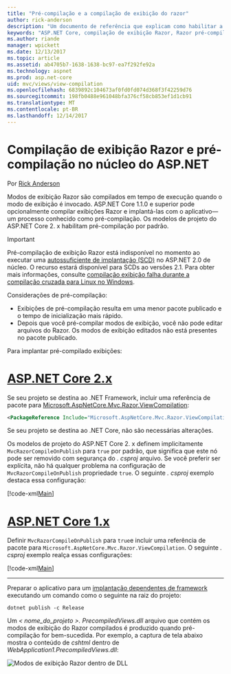 ```yaml
---
title: "Pré-compilação e a compilação de exibição do razor"
author: rick-anderson
description: "Um documento de referência que explicam como habilitar a compilação de exibição Razor do MVC e pré-compilação em aplicativos do ASP.NET Core."
keywords: "ASP.NET Core, compilação de exibição Razor, Razor pré-compilação, pré-compilação do Razor"
ms.author: riande
manager: wpickett
ms.date: 12/13/2017
ms.topic: article
ms.assetid: ab4705b7-1638-1638-bc97-ea7f292fe92a
ms.technology: aspnet
ms.prod: asp.net-core
uid: mvc/views/view-compilation
ms.openlocfilehash: 6839892c104673af0fd0fd074d368f3f42259d76
ms.sourcegitcommit: 198fb0488e961048bfa376cf58cb853ef1d1cb91
ms.translationtype: MT
ms.contentlocale: pt-BR
ms.lasthandoff: 12/14/2017
---
```

# <a name="razor-view-compilation-and-precompilation-in-aspnet-core"></a>Compilação de exibição Razor e pré-compilação no núcleo do ASP.NET

Por [Rick Anderson](https://twitter.com/RickAndMSFT)

Modos de exibição Razor são compilados em tempo de execução quando o modo de exibição é invocado. ASP.NET Core 1.1.0 e superior pode opcionalmente compilar exibições Razor e implantá-las com o aplicativo&mdash;um processo conhecido como pré-compilação. Os modelos de projeto do ASP.NET Core 2. x habilitam pré-compilação por padrão.

> [!IMPORTANT]
> Pré-compilação de exibição Razor está indisponível no momento ao executar uma [autossuficiente de implantação (SCD)](/dotnet/core/deploying/#self-contained-deployments-scd) no ASP.NET 2.0 de núcleo. O recurso estará disponível para SCDs ao versões 2.1. Para obter mais informações, consulte [compilação exibição falha durante a compilação cruzada para Linux no Windows](https://github.com/aspnet/MvcPrecompilation/issues/102).

Considerações de pré-compilação:

* Exibições de pré-compilação resulta em uma menor pacote publicado e o tempo de inicialização mais rápido.
* Depois que você pré-compilar modos de exibição, você não pode editar arquivos do Razor. Os modos de exibição editados não está presentes no pacote publicado. 

Para implantar pré-compilado exibições:

# <a name="aspnet-core-2xtabaspnetcore2x"></a>[ASP.NET Core 2.x](#tab/aspnetcore2x)

Se seu projeto se destina ao .NET Framework, incluir uma referência de pacote para [Microsoft.AspNetCore.Mvc.Razor.ViewCompilation](https://www.nuget.org/packages/Microsoft.AspNetCore.Mvc.Razor.ViewCompilation/):

```xml
<PackageReference Include="Microsoft.AspNetCore.Mvc.Razor.ViewCompilation" Version="2.0.0" PrivateAssets="All" />
```

Se seu projeto se destina ao .NET Core, não são necessárias alterações.

Os modelos de projeto do ASP.NET Core 2. x definem implicitamente `MvcRazorCompileOnPublish` para `true` por padrão, que significa que este nó pode ser removido com segurança do *. csproj* arquivo. Se você preferir ser explícita, não há qualquer problema na configuração de `MvcRazorCompileOnPublish` propriedade `true`. O seguinte *. csproj* exemplo destaca essa configuração:

[!code-xml[Main](view-compilation\sample\MvcRazorCompileOnPublish2.csproj?highlight=5)]

# <a name="aspnet-core-1xtabaspnetcore1x"></a>[ASP.NET Core 1.x](#tab/aspnetcore1x)

Definir `MvcRazorCompileOnPublish` para `true`e incluir uma referência de pacote para `Microsoft.AspNetCore.Mvc.Razor.ViewCompilation`. O seguinte *. csproj* exemplo realça essas configurações:

[!code-xml[Main](view-compilation\sample\MvcRazorCompileOnPublish.csproj?highlight=5,12)]

---

Preparar o aplicativo para um [implantação dependentes de framework](/dotnet/core/deploying/#framework-dependent-deployments-fdd) executando um comando como o seguinte na raiz do projeto:

```console
dotnet publish -c Release
```

Um *< nome_do_projeto >. PrecompiledViews.dll* arquivo que contém os modos de exibição do Razor compilados é produzido quando pré-compilação for bem-sucedida. Por exemplo, a captura de tela abaixo mostra o conteúdo de *cshtml* dentro de *WebApplication1.PrecompiledViews.dll*:

![Modos de exibição Razor dentro de DLL](view-compilation/_static/razor-views-in-dll.png)
